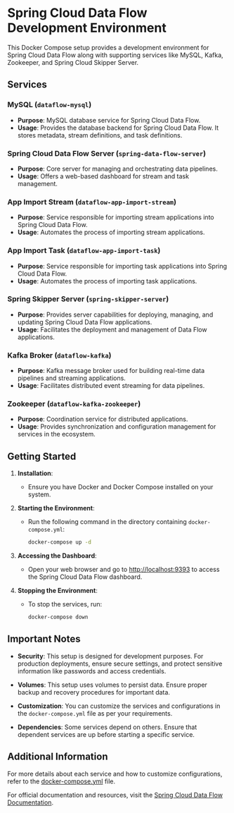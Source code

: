 # Spring Cloud Data Flow Development Environment

This Docker Compose setup provides a development environment for Spring Cloud Data Flow along with supporting services like MySQL, Kafka, Zookeeper, and Spring Cloud Skipper Server.

## Services

### MySQL (`dataflow-mysql`)

- **Purpose**: MySQL database service for Spring Cloud Data Flow.
- **Usage**: Provides the database backend for Spring Cloud Data Flow. It stores metadata, stream definitions, and task definitions.

### Spring Cloud Data Flow Server (`spring-data-flow-server`)

- **Purpose**: Core server for managing and orchestrating data pipelines.
- **Usage**: Offers a web-based dashboard for stream and task management.

### App Import Stream (`dataflow-app-import-stream`)

- **Purpose**: Service responsible for importing stream applications into Spring Cloud Data Flow.
- **Usage**: Automates the process of importing stream applications.

### App Import Task (`dataflow-app-import-task`)

- **Purpose**: Service responsible for importing task applications into Spring Cloud Data Flow.
- **Usage**: Automates the process of importing task applications.

### Spring Skipper Server (`spring-skipper-server`)

- **Purpose**: Provides server capabilities for deploying, managing, and updating Spring Cloud Data Flow applications.
- **Usage**: Facilitates the deployment and management of Data Flow applications.

### Kafka Broker (`dataflow-kafka`)

- **Purpose**: Kafka message broker used for building real-time data pipelines and streaming applications.
- **Usage**: Facilitates distributed event streaming for data pipelines.

### Zookeeper (`dataflow-kafka-zookeeper`)

- **Purpose**: Coordination service for distributed applications.
- **Usage**: Provides synchronization and configuration management for services in the ecosystem.

## Getting Started

1. **Installation**:
   - Ensure you have Docker and Docker Compose installed on your system.

2. **Starting the Environment**:
   - Run the following command in the directory containing `docker-compose.yml`:
     ```bash
     docker-compose up -d
     ```

3. **Accessing the Dashboard**:
   - Open your web browser and go to [http://localhost:9393](http://localhost:9393) to access the Spring Cloud Data Flow dashboard.

4. **Stopping the Environment**:
   - To stop the services, run:
     ```bash
     docker-compose down
     ```

## Important Notes

- **Security**: This setup is designed for development purposes. For production deployments, ensure secure settings, and protect sensitive information like passwords and access credentials.

- **Volumes**: This setup uses volumes to persist data. Ensure proper backup and recovery procedures for important data.

- **Customization**: You can customize the services and configurations in the `docker-compose.yml` file as per your requirements.

- **Dependencies**: Some services depend on others. Ensure that dependent services are up before starting a specific service.

## Additional Information

For more details about each service and how to customize configurations, refer to the [docker-compose.yml](docker-compose.yml) file.

For official documentation and resources, visit the [Spring Cloud Data Flow Documentation](https://dataflow.spring.io/docs/).
